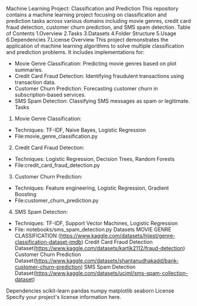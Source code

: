 Machine Learning Project: Classification and Prediction
This repository contains a machine learning project focusing on classification and prediction tasks across various domains including movie genres, credit card fraud detection, customer churn prediction, and SMS spam detection.
Table of Contents
1.Overview
2.Tasks
3.Datasets
4.Folder Structure
5.Usage
6.Dependencies
7.License
Overview
This project demonstrates the application of machine learning algorithms to solve multiple classification and prediction problems. It includes implementations for:
* Movie Genre Classification: Predicting movie genres based on plot summaries.
* Credit Card Fraud Detection: Identifying fraudulent transactions using transaction data.
* Customer Churn Prediction: Forecasting customer churn in subscription-based services.
* SMS Spam Detection: Classifying SMS messages as spam or legitimate.
Tasks
1. Movie Genre Classification:

* Techniques: TF-IDF, Naive Bayes, Logistic Regression
* File:movie_genre_classification.py
  
2. Credit Card Fraud Detection:

* Techniques: Logistic Regression, Decision Trees, Random Forests
* File:credit_card_fraud_detection.py
  
3. Customer Churn Prediction:

* Techniques: Feature engineering, Logistic Regression, Gradient Boosting
* File:customer_churn_prediction.py
  
4. SMS Spam Detection:

* Techniques: TF-IDF, Support Vector Machines, Logistic Regression
* File: notebooks/sms_spam_detection.py
Datasets
MOVIE GENRE CLASSIFICATION (https://www.kaggle.com/datasets/hijest/genre-classification-dataset-imdb)
Credit Card Fraud Detection Dataset(https://www.kaggle.com/datasets/kartik2112/fraud-detection)
Customer Churn Prediction Dataset(https://www.kaggle.com/datasets/shantanudhakadd/bank-customer-churn-prediction)
SMS Spam Detection Dataset(https://www.kaggle.com/datasets/uciml/sms-spam-collection-dataset)

Dependencies
      scikit-learn
      pandas
      numpy
      matplotlib
      seaborn
License
         Specify your project's license information here.
